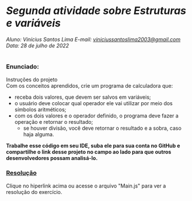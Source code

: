 # ***Segunda atividade sobre Estruturas e variáveis***
_Aluno: Vinícius Santos Lima  E-mail: viniciussantoslima2003@gmail.com<br>Data: 28 de julho de 2022_
#  

### Enunciado: 
Instruções do projeto<br>
Com os conceitos aprendidos, crie um programa de calculadora que: <br>
- receba dois valores, que devem ser salvos em variáveis; 
- o usuário deve colocar qual operador ele vai utilizar por meio dos símbolos aritméticos; 
- com os dois valores e o operador definido, o programa deve fazer a operação e retornar o resultado; 
  - se houver divisão, você deve retornar o resultado e a sobra, caso haja alguma. 

**Trabalhe esse código em seu IDE, suba ele para sua conta no GitHub e compartilhe o link desse projeto no campo ao lado para que outros desenvolvedores possam analisá-lo.**

<h3><a href="https://github.com/p4tit0/Atividades-Softex-Recife-/blob/main/JavaScript/Estruturas%20e%20variáveis/Atividade%2002/Main.js">Resolução</a></h3>
Clique no hiperlink acima ou acesse o arquivo "Main.js" para ver a resolução do exercício.<br>
